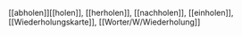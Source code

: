 [[abholen]][[holen]], [[herholen]], [[nachholen]], [[einholen]], [[Wiederholungskarte]], [[Worter/W/Wiederholung]]